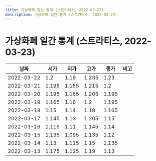 ```yaml
---
title: 가상화폐 일간 통계 (스트라티스, 2022-03-23)
description: 가상화폐 일간 통계 (스트라티스, 2022-03-23)
---
```



가상화폐 일간 통계 (스트라티스, 2022-03-23)
===

|날짜|시가|저가|고가|종가|비고|
|--|--|--|--|--|--|
|2022-03-22|1.2|1.19|1.235|1.23|    |
|2022-03-21|1.195|1.155|1.215|1.2|    |
|2022-03-20|1.195|1.165|1.205|1.195|    |
|2022-03-19|1.165|1.16|1.2|1.195|    |
|2022-03-18|1.15|1.14|1.18|1.165|    |
|2022-03-17|1.145|1.13|1.205|1.15|    |
|2022-03-16|1.115|1.11|1.145|1.14|    |
|2022-03-15|1.135|1.095|1.135|1.12|    |
|2022-03-14|1.13|1.115|1.15|1.135|    |
|2022-03-13|1.175|1.125|1.19|1.13|    |
